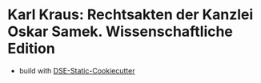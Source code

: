 # Karl Kraus: Rechtsakten der Kanzlei Oskar Samek. Wissenschaftliche Edition 


* build with [DSE-Static-Cookiecutter](https://github.com/acdh-oeaw/dse-static-cookiecutter)
